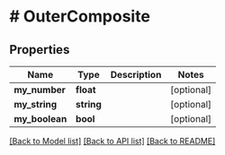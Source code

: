 # # OuterComposite

## Properties

Name | Type | Description | Notes
------------ | ------------- | ------------- | -------------
**my_number** | **float** |  | [optional]
**my_string** | **string** |  | [optional]
**my_boolean** | **bool** |  | [optional]

[[Back to Model list]](../../README.md#models) [[Back to API list]](../../README.md#endpoints) [[Back to README]](../../README.md)
